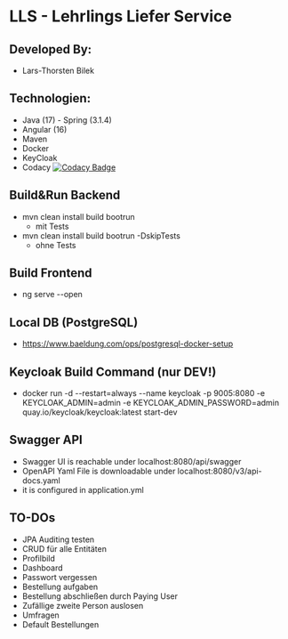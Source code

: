 # LLS - Lehrlings Liefer Service

## Developed By:
- Lars-Thorsten Bilek

## Technologien:
- Java (17) - Spring (3.1.4)
- Angular (16)
- Maven
- Docker
- KeyCloak
- Codacy [![Codacy Badge](https://app.codacy.com/project/badge/Grade/aba4c299e4f44bfaaca9864f51c45580)](https://app.codacy.com/gh/larstb/LLS/dashboard?utm_source=gh&utm_medium=referral&utm_content=&utm_campaign=Badge_grade)

## Build&Run Backend
- mvn clean install build bootrun
    - mit Tests
- mvn clean install build bootrun -DskipTests
    - ohne Tests

## Build Frontend
- ng serve --open

## Local DB (PostgreSQL)
- https://www.baeldung.com/ops/postgresql-docker-setup

## Keycloak Build Command (nur DEV!)
- docker run -d --restart=always --name keycloak -p 9005:8080 -e KEYCLOAK_ADMIN=admin -e KEYCLOAK_ADMIN_PASSWORD=admin quay.io/keycloak/keycloak:latest start-dev

## Swagger API
- Swagger UI is reachable under localhost:8080/api/swagger
- OpenAPI Yaml File is downloadable under localhost:8080/v3/api-docs.yaml
- it is configured in application.yml

## TO-DOs
- JPA Auditing testen
- CRUD für alle Entitäten
- Profilbild
- Dashboard
- Passwort vergessen
- Bestellung aufgaben
- Bestellung abschließen durch Paying User
- Zufällige zweite Person auslosen
- Umfragen
- Default Bestellungen